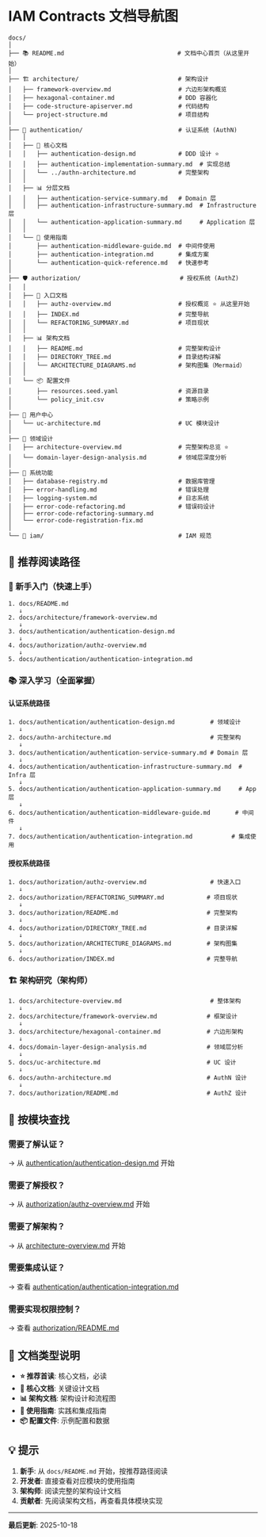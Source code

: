 # IAM Contracts 文档导航图

```
docs/
│
├── 📚 README.md                                # 文档中心首页（从这里开始）
│
├── 🏗️ architecture/                            # 架构设计
│   ├── framework-overview.md                   # 六边形架构概览
│   ├── hexagonal-container.md                  # DDD 容器化
│   ├── code-structure-apiserver.md             # 代码结构
│   └── project-structure.md                    # 项目结构
│
├── 🔐 authentication/                           # 认证系统 (AuthN)
│   │
│   ├── 📖 核心文档
│   │   ├── authentication-design.md            # DDD 设计 ⭐
│   │   ├── authentication-implementation-summary.md  # 实现总结
│   │   └── ../authn-architecture.md            # 完整架构
│   │
│   ├── 📊 分层文档
│   │   ├── authentication-service-summary.md   # Domain 层
│   │   ├── authentication-infrastructure-summary.md  # Infrastructure 层
│   │   └── authentication-application-summary.md     # Application 层
│   │
│   └── 📘 使用指南
│       ├── authentication-middleware-guide.md  # 中间件使用
│       ├── authentication-integration.md       # 集成方案
│       └── authentication-quick-reference.md   # 快速参考
│
├── 🛡️ authorization/                            # 授权系统 (AuthZ)
│   │
│   ├── 📖 入口文档
│   │   ├── authz-overview.md                   # 授权概览 ⭐ 从这里开始
│   │   ├── INDEX.md                            # 完整导航
│   │   └── REFACTORING_SUMMARY.md              # 项目现状
│   │
│   ├── 📊 架构文档
│   │   ├── README.md                           # 完整架构设计
│   │   ├── DIRECTORY_TREE.md                   # 目录结构详解
│   │   └── ARCHITECTURE_DIAGRAMS.md            # 架构图集（Mermaid）
│   │
│   └── 📦 配置文件
│       ├── resources.seed.yaml                 # 资源目录
│       └── policy_init.csv                     # 策略示例
│
├── 👥 用户中心
│   └── uc-architecture.md                      # UC 模块设计
│
├── 📐 领域设计
│   ├── architecture-overview.md                # 完整架构总览 ⭐
│   └── domain-layer-design-analysis.md         # 领域层深度分析
│
├── 🔧 系统功能
│   ├── database-registry.md                    # 数据库管理
│   ├── error-handling.md                       # 错误处理
│   ├── logging-system.md                       # 日志系统
│   ├── error-code-refactoring.md               # 错误码设计
│   ├── error-code-refactoring-summary.md
│   └── error-code-registration-fix.md
│
└── 📐 iam/                                      # IAM 规范
```

## 🎯 推荐阅读路径

### 🚀 新手入门（快速上手）

```
1. docs/README.md
   ↓
2. docs/architecture/framework-overview.md
   ↓
3. docs/authentication/authentication-design.md
   ↓
4. docs/authorization/authz-overview.md
   ↓
5. docs/authentication/authentication-integration.md
```

### 📚 深入学习（全面掌握）

#### 认证系统路径

```
1. docs/authentication/authentication-design.md          # 领域设计
   ↓
2. docs/authn-architecture.md                            # 完整架构
   ↓
3. docs/authentication/authentication-service-summary.md # Domain 层
   ↓
4. docs/authentication/authentication-infrastructure-summary.md  # Infra 层
   ↓
5. docs/authentication/authentication-application-summary.md     # App 层
   ↓
6. docs/authentication/authentication-middleware-guide.md       # 中间件
   ↓
7. docs/authentication/authentication-integration.md           # 集成使用
```

#### 授权系统路径

```
1. docs/authorization/authz-overview.md                  # 快速入口
   ↓
2. docs/authorization/REFACTORING_SUMMARY.md            # 项目现状
   ↓
3. docs/authorization/README.md                         # 完整架构
   ↓
4. docs/authorization/DIRECTORY_TREE.md                 # 目录详解
   ↓
5. docs/authorization/ARCHITECTURE_DIAGRAMS.md          # 架构图集
   ↓
6. docs/authorization/INDEX.md                          # 完整导航
```

### 🏗️ 架构研究（架构师）

```
1. docs/architecture-overview.md                         # 整体架构
   ↓
2. docs/architecture/framework-overview.md              # 框架设计
   ↓
3. docs/architecture/hexagonal-container.md             # 六边形架构
   ↓
4. docs/domain-layer-design-analysis.md                 # 领域层分析
   ↓
5. docs/uc-architecture.md                              # UC 设计
   ↓
6. docs/authn-architecture.md                           # AuthN 设计
   ↓
7. docs/authorization/README.md                         # AuthZ 设计
```

## 📖 按模块查找

### 需要了解认证？
→ 从 [authentication/authentication-design.md](./authentication/authentication-design.md) 开始

### 需要了解授权？
→ 从 [authorization/authz-overview.md](./authorization/authz-overview.md) 开始

### 需要了解架构？
→ 从 [architecture-overview.md](./architecture-overview.md) 开始

### 需要集成认证？
→ 查看 [authentication/authentication-integration.md](./authentication/authentication-integration.md)

### 需要实现权限控制？
→ 查看 [authorization/README.md](./authorization/README.md)

## 🎨 文档类型说明

- **⭐ 推荐首读**: 核心文档，必读
- **📖 核心文档**: 关键设计文档
- **📊 架构文档**: 架构设计和流程图
- **📘 使用指南**: 实践和集成指南
- **📦 配置文件**: 示例配置和数据

## 💡 提示

1. **新手**: 从 `docs/README.md` 开始，按推荐路径阅读
2. **开发者**: 直接查看对应模块的使用指南
3. **架构师**: 阅读完整的架构设计文档
4. **贡献者**: 先阅读架构文档，再查看具体模块实现

---

**最后更新**: 2025-10-18
